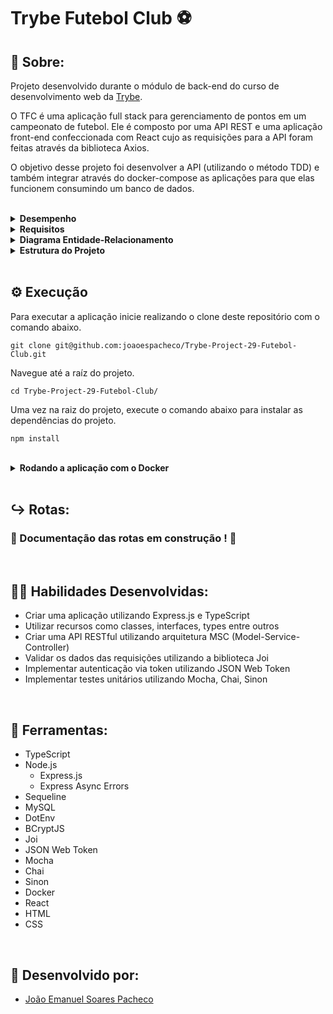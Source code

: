 # Trybe Futebol Club ⚽

## 📄 Sobre:

Projeto desenvolvido durante o módulo de back-end do curso de desenvolvimento web da [Trybe](https://www.betrybe.com/).

O TFC é uma aplicação full stack para gerenciamento de pontos em um campeonato de futebol. Ele é composto por uma API REST e uma aplicação front-end confeccionada com React cujo as requisições para a API foram feitas através da biblioteca Axios.

O objetivo desse projeto foi desenvolver a API (utilizando o método TDD) e também integrar através do docker-compose as aplicações para que elas funcionem consumindo um banco de dados.


</br>
<details>
<summary><strong>Desempenho</strong></summary>
Aprovado com 100% de desempenho em todos os requisitos
 
![image](https://user-images.githubusercontent.com/99846604/231584348-a6e7c08d-89ea-4e59-87a7-02c894ac14e6.png)
 
</details>

<details>
<summary><strong>Requisitos</strong></summary>
</br>

1 - Desenvolva em /app/backend/src/database nas pastas correspondentes, uma migration e um model para a tabela de users

2 - Desenvolva testes que cubram no mínimo 5 por cento dos arquivo backend em /src com um mínimo de 7 linhas cobertas

3 - Desenvolva o endpoint /login no backend de maneira ele permita o acesso com dados válidos no frontend

4 - Desenvolva testes que cubram no mínimo 10 por cento dos arquivo backend em /src com um mínimo de 19 linhas cobertas

5 - Desenvolva o endpoint /login no backend de maneira ele não permita o acesso sem informar um email no frontend

6 - Desenvolva testes que cubram no mínimo 10 por cento dos arquivo backend em /src com um mínimo de 19 linhas cobertas

7 - Desenvolva o endpoint /login no backend de maneira ele não permita o acesso sem informar uma senha no frontend

8 - Desenvolva testes que cubram no mínimo 20 por cento dos arquivo backend em /src com um mínimo de 35 linhas cobertas

9 - Desenvolva o endpoint /login no backend de maneira ele não permita o acesso com um email inválido no frontend

10 - Desenvolva testes que cubram no mínimo 30 por cento dos arquivo backend em /src com um mínimo de 45 linhas cobertas

11 - Desenvolva o endpoint /login no backend de maneira ele não permita o acesso com uma senha inválida no frontend

12 - Desenvolva o endpoint /login/validate no backend de maneira ele retorne os dados corretamente no frontend

13 - Desenvolva testes que cubram no mínimo 45 por cento dos arquivo backend em /src com um mínimo de 70 linhas cobertas

14 - Desenvolva em /app/backend/src/database nas pastas correspondentes, uma migration e um model para a tabela de teams

15 - Desenvolva o endpoint /teams no backend de forma que ele possa retornar todos os times corretamente

16 - Desenvolva o endpoint /teams/:id no backend de forma que ele possa retornar dados de um time específico

17 - Desenvolva testes que cubram no mínimo 60 por cento dos arquivo backend em /src com um mínimo de 80 linhas cobertas

18 - Desenvolva em /app/backend/src/database nas pastas correspondentes, uma migration e um model para a tabela de matches

19 - Desenvolva o endpoint /matches de forma que os dados apareçam corretamente na tela de partidas no frontend

20 - Desenvolva o endpoint /matches de forma que seja possível filtrar as partidas em andamento na tela de partidas do frontend

21 - Desenvolva o endpoint /matches de forma que seja possível filtrar as partidas finalizadas na tela de partidas do frontend

23 - Desenvolva o endpoint /matches de modo que seja possível salvar uma partida com o status de inProgress como true no banco de dados

24 - Desenvolva o endpoint `/matches/:id/finish` de modo que seja possível alterar o status inProgress de uma partida para false no banco de dados

25 - Desenvolva o endpoint /matches de forma que não seja possível inserir uma partida com times iguais

26 - Desenvolva o endpoint /matches de forma que não seja possível inserir uma partida com time que não existe na tabela teams

27 - Desenvolva o endpoint /matches de forma que não seja possível inserir uma partida sem um token válido

28 - Desenvolva o endpoint /matches de forma que seja possível atualizar partidas em andamento

29 - Desenvolva o endpoint /leaderboard/home de forma que seja possível filtrar a classificações dos times quando mandantes na tela de classificação do frontend com os dados iniciais do banco de dados

30 - Desenvolva o endpoint /leaderboard/home de forma que seja possível filtrar a classificações dos times quando mandantes na tela de classificação do frontend e ao inserir a partida Corinthians 2 X 1 Internacional a tabela será atualizada

31 - Desenvolva o endpoint /leaderboard/away de forma que seja possível filtrar as classificações dos times quando visitantes na tela de classificação do frontend com os dados iniciais do banco de dados

32 - Desenvolva o endpoint /leaderboard/away de forma que seja possível filtrar a classificações dos times quando visitantes na tela de classificação do frontend e ao inserir a partida Corinthians 2 X 1 Internacional a tabela será atualizada

33 - Desenvolva o endpoint /leaderboard de forma que seja possível filtrar a classificação geral dos times na tela de classificação do frontend com os dados iniciais do banco de dados

34 - Desenvolva o endpoint /leaderboard de forma que seja possível filtrar a classificação geral dos times na tela de classificação do frontend e ao inserir a partida Flamengo 3 X 0 Napoli-SC a tabela será atualizada

35 - Desenvolva o endpoint /leaderboard de forma que seja possível filtrar a classificação geral dos times na tela de classificação do frontend e ao inserir a partida Minas Brasília 1 X 0 Ferroviária a tabela será atualizada

</details>

<details>
<summary><strong>Diagrama Entidade-Relacionamento</strong></summary>
 
![image](https://user-images.githubusercontent.com/99846604/231586907-22ab3e1e-8b31-411c-acd3-1b77f143d5ba.png)
 
</details>

<details>
<summary><strong>Estrutura do Projeto</strong></summary> </br>
 
<strong>1.Banco de dados:</strong>

É um container docker MySQL já configurado no docker-compose através de um serviço definido como db.
Tem o papel de fornecer dados para o serviço de backend.
Durante a execução dos testes sempre vai ser acessado pelo sequelize e via porta 3002 do localhost;
Também pode ser conectado a um Cliente MySQL (Workbench, Beekeeper, DBeaver e etc), colocando as credenciais configuradas no docker-compose no serviço db.
  
<strong>2.Back-end:</strong>

É o ambiente onde foram feitas as implementações das regras de negócio, rotas, validações e comunicação com o banco de dados.
Deve rodar na porta 3001, pois o front-end faz requisições para ele nessa porta por padrão;
A aplicação deve ser inicializada a partir do arquivo app/backend/src/server.ts;
Todas as dependências extras (tal como joi, boom, express-async-errors...) foram listadas em app/backend/packages.npm.
  
<strong>3.Front-end:</strong>

O front-end fará as requisições para o back-end e demonstrará para o usuário os resultados no navegador;
O front se comunica com serviço de back-end pela url http://localhost:3001 através dos endpoints construídos na API.
  
<strong>4.Docker:</strong>

O docker-compose tem a responsabilidade de unir todos os serviços conteinerizados (backend, frontend e db) e subir o projeto completo com o comando npm run compose:up ou npm run compose:up:dev;
 
</details>
</br>

## ⚙️ Execução

Para executar a aplicação inicie realizando o clone deste repositório com o comando abaixo.

    git clone git@github.com:joaoespacheco/Trybe-Project-29-Futebol-Club.git

Navegue até a raíz do projeto.

    cd Trybe-Project-29-Futebol-Club/
      
Uma vez na raiz do projeto, execute o comando abaixo para instalar as dependências do projeto.
    
    npm install
<br/>

<details>
<summary><strong>Rodando a aplicação com o Docker</strong></summary>
</br>

Para subir o Docker vá até a raiz do projeto e digite o seguinte comando:


    docker-compose up -d


Para acessar o container app_backend e popular o db digite o segundo 


    docker exec app_backend -it bash && npm run db:reset

        
</details>
</br>

## ↪️ Rotas:

### :construction: Documentação das rotas em construção ! :construction:
      
</br>

## 🤹🏽 Habilidades Desenvolvidas:
* Criar uma aplicação utilizando Express.js e TypeScript
* Utilizar recursos como classes, interfaces, types entre outros
* Criar uma API RESTful utilizando arquitetura MSC (Model-Service-Controller)
* Validar os dados das requisições utilizando a biblioteca Joi
* Implementar autenticação via token utilizando JSON Web Token
* Implementar testes unitários utilizando Mocha, Chai, Sinon
</br>

## 🧰 Ferramentas:
* TypeScript
* Node.js
  * Express.js
  * Express Async Errors
* Sequeline
* MySQL
* DotEnv
* BCryptJS
* Joi
* JSON Web Token
* Mocha
* Chai
* Sinon
* Docker
* React
* HTML
* CSS
</br>

## 📝 Desenvolvido por:
* [João Emanuel Soares Pacheco](https://github.com/joaoespacheco)


